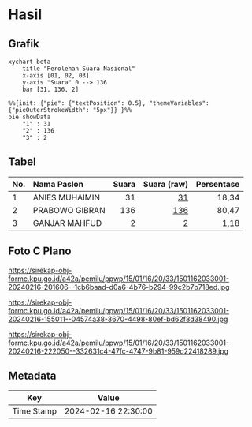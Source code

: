 # Hasil

## Grafik

```mermaid
xychart-beta
    title "Perolehan Suara Nasional"
    x-axis [01, 02, 03]
    y-axis "Suara" 0 --> 136
    bar [31, 136, 2]
```

```mermaid
%%{init: {"pie": {"textPosition": 0.5}, "themeVariables": {"pieOuterStrokeWidth": "5px"}} }%%
pie showData
    "1" : 31
    "2" : 136
    "3" : 2
```

## Tabel

| No. | Nama Paslon    | Suara | Suara (raw) | Persentase |
|:--- |:-------------- | -----:| -----------:| ----------:|
| 1   | ANIES MUHAIMIN | 31    | [31][p-1]   | 18,34      |
| 2   | PRABOWO GIBRAN | 136   | [136][p-2]  | 80,47      |
| 3   | GANJAR MAHFUD  | 2     | [2][p-3]    | 1,18       |


[p-1]: https://github.com/gigit-pemilu/pemilu-2024/blob/main/pilpres/hitung-suara/sub/15-jambi/sub/01--kerinci/sub/16-siulak/sub/2033-baru-sungaipegeh/sub/001-tps/sub/paslon-1.txt
[p-2]: https://github.com/gigit-pemilu/pemilu-2024/blob/main/pilpres/hitung-suara/sub/15-jambi/sub/01--kerinci/sub/16-siulak/sub/2033-baru-sungaipegeh/sub/001-tps/sub/paslon-2.txt
[p-3]: https://github.com/gigit-pemilu/pemilu-2024/blob/main/pilpres/hitung-suara/sub/15-jambi/sub/01--kerinci/sub/16-siulak/sub/2033-baru-sungaipegeh/sub/001-tps/sub/paslon-3.txt

## Foto C Plano

https://sirekap-obj-formc.kpu.go.id/a42a/pemilu/ppwp/15/01/16/20/33/1501162033001-20240216-201606--1cb6baad-d0a6-4b76-b294-99c2b7b718ed.jpg

https://sirekap-obj-formc.kpu.go.id/a42a/pemilu/ppwp/15/01/16/20/33/1501162033001-20240216-155011--04574a38-3670-4498-80ef-bd62f8d38490.jpg

https://sirekap-obj-formc.kpu.go.id/a42a/pemilu/ppwp/15/01/16/20/33/1501162033001-20240216-222050--332631c4-47fc-4747-9b81-959d22418289.jpg


## Metadata

| Key        | Value               |
| ---------- | ------------------- |
| Time Stamp | 2024-02-16 22:30:00 |



